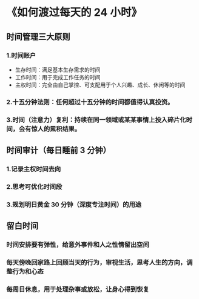 # 《如何渡过每天的 24 小时》

## 时间管理三大原则

### 1.时间账户

- 生存时间：满足基本生存需求的时间
- 工作时间：用于完成工作任务的时间
- 主权时间：完全由自己掌控、可支配用于个人兴趣、成长、休闲等的时间

### 2.十五分钟法则：任何超过十五分钟的时间都值得认真投资。

### 3.时间（注意力）复利：持续在同一领域或某某事情上投入碎片化时间，会有惊人的累积结果。

## 时间审计（每日睡前 3 分钟）

### 1.记录主权时间去向

### 2.思考可优化时间段

### 3.规划明日黄金 30 分钟（深度专注时间）的用途

## 留白时间

### 时间安排要有弹性，给意外事件和人之性情留出空间

### 每天傍晚回家路上回顾当天的行为，审视生活，思考人生的方向，调整行为和心态

### 每周日休息，用于处理杂事或放松，让身心得到恢复
